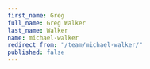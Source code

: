 ```yaml
---
first_name: Greg
full_name: Greg Walker
last_name: Walker
name: michael-walker
redirect_from: "/team/michael-walker/"
published: false
---
```


